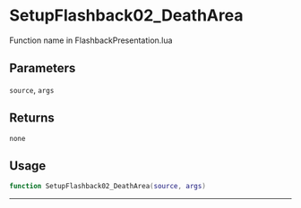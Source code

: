 # SetupFlashback02_DeathArea
Function name in FlashbackPresentation.lua
## Parameters
`source`, `args`
## Returns
`none`
## Usage
```lua
function SetupFlashback02_DeathArea(source, args)
```
---
